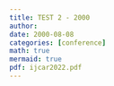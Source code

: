 ```yaml
---
title: TEST 2 - 2000
author:
date: 2000-08-08
categories: [conference]
math: true
mermaid: true
pdf: ijcar2022.pdf
---
```


